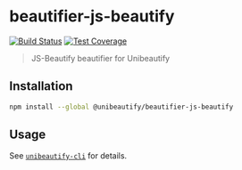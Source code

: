 # beautifier-js-beautify

[![Build Status](https://travis-ci.org/Unibeautify/beautifier-js-beautify.svg?branch=master)](https://travis-ci.org/Unibeautify/beautifier-js-beautify) [![Test Coverage](https://api.codeclimate.com/v1/badges/76eae700c26c64e0621d/test_coverage)](https://codeclimate.com/github/Unibeautify/beautifier-js-beautify/test_coverage)

> JS-Beautify beautifier for Unibeautify

## Installation

```bash
npm install --global @unibeautify/beautifier-js-beautify
```

## Usage

See [`unibeautify-cli`](https://github.com/Unibeautify/unibeautify-cli) for details.